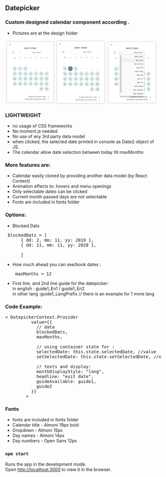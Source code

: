 ## Datepicker

### Custom designed calendar component according .
* Pictures are at the design folder
<div style="display: inline;">
<img width="32%" src="./design/datepicker.png" />
<img width="32%" src="./design/hover-selected.png" />
<img width="32%" src="./design/dropdown.png" />
</div>

### LIGHTWEIGHT
* no usage of CSS frameworks 
* No moment.js needed
* No use of any 3rd party data model
* when clicked, the selected date printed in console as Date() object of JS.
* The calendar allow date selection between today till maxMonths


### More features are:
* Calendar easily cloned by providing another data model (by React Context)
* Animation effects to: hovers and menu openings 
* Only selectable dates can be clicked 
* Current month passed days are not selectable
* Fonts are included in fonts folder

### Options: 
* Blocked Dats 
<pre>
 blockedDats = [
      { dd: 2, mm: 11, yy: 2019 },
      { dd: 11, mm: 11, yy: 2020 },

      ]
</pre>
* How much ahead you can see/book dates : <pre> maxMonths = 12 </pre>
* First line, and 2nd line guide for the datepicker: </br>
  in english : guide1_En1  / guide1_En2 </br>
  in other lang :guide1_LangPrefix  // there is an example for 1 more lang </br>

### Code Example: 
<pre>
< DatepickerContext.Provider
          value={{
            // data
            blockedDats,
            maxMonths,

            // using container state for : 
            selectedDate: this.state.selectedDate, //value
            setSelectedDate: this.state.setSelectedDate, //onChange
            
            // texts and display:
            monthDisplayStyle: "long",
            headline: "exit date",
            guideAvailable: guide1,
            guide2
          }}
        >
</pre>


### Fonts
* fonts are included in fonts folder
* Calendar title - Almoni 19px bold
* Dropdown - Almoni 15px
* Day names - Almoni 14px
* Day numbers - Open Sans 12px


### `npm start`
Runs the app in the development mode.<br>
Open [http://localhost:3000](http://localhost:3000) to view it in the browser.
